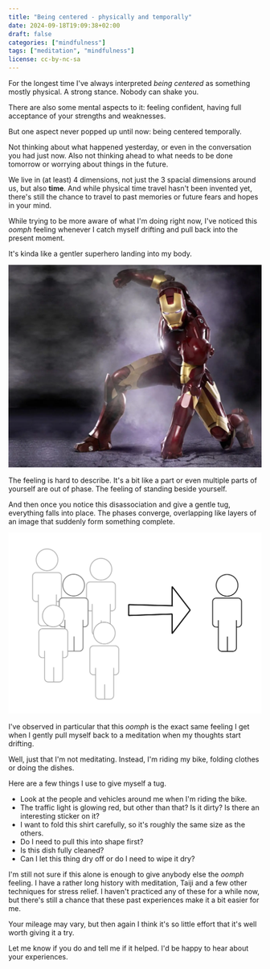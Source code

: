 ```yaml
---
title: "Being centered - physically and temporally"
date: 2024-09-18T19:09:38+02:00
draft: false
categories: ["mindfulness"]
tags: ["meditation", "mindfulness"]
license: cc-by-nc-sa
---
```


For the longest time I've always interpreted _being centered_ as something mostly physical. A strong stance. Nobody can shake you.

There are also some mental aspects to it: feeling confident, having full acceptance of your strengths and weaknesses.

But one aspect never popped up until now: being centered temporally.

Not thinking about what happened yesterday, or even in the conversation you had just now. Also not thinking ahead to what needs to be done tomorrow or worrying about things in the future.

We live in (at least) 4 dimensions, not just the 3 spacial dimensions around us, but also **time**. And while physical time travel hasn't been invented yet, there's still the chance to travel to past memories or future fears and hopes in your mind.

While trying to be more aware of what I'm doing right now, I've noticed this _oomph_ feeling whenever I catch myself drifting and pull back into the present moment.

It's kinda like a gentler superhero landing into my body.

![Iron Man in the iconic superhero landing pose. Slightly twisted with bent knees, one fist hitting and breaking the ground while the other hand is raised for stability behind.](iron_man.webp)

The feeling is hard to describe. It's a bit like a part or even multiple parts of yourself are out of phase. The feeling of standing beside yourself.

And then once you notice this disassociation and give a gentle tug, everything falls into place. The phases converge, overlapping like layers of an image that suddenly form something complete.

![A two part image, divided by an arrow pointing from left to right. The left shows a light grey outline of a person surrounded by even lighter shaded outlines that are slightly shifted. The right shows a single bold black outline.](silhouettes.svg)

I've observed in particular that this _oomph_ is the exact same feeling I get when I gently pull myself back to a meditation when my thoughts start drifting.

Well, just that I'm not meditating. Instead, I'm riding my bike, folding clothes or doing the dishes.

Here are a few things I use to give myself a tug.

- Look at the people and vehicles around me when I'm riding the bike.
- The traffic light is glowing red, but other than that? Is it dirty? Is there an interesting sticker on it?
- I want to fold this shirt carefully, so it's roughly the same size as the others.
- Do I need to pull this into shape first?
- Is this dish fully cleaned?
- Can I let this thing dry off or do I need to wipe it dry?

I'm still not sure if this alone is enough to give anybody else the _oomph_ feeling. I have a rather long history with meditation, Taiji and a few other techniques for stress relief. I haven't practiced any of these for a while now, but there's still a chance that these past experiences make it a bit easier for me.

Your mileage may vary, but then again I think it's so little effort that it's well worth giving it a try.

Let me know if you do and tell me if it helped. I'd be happy to hear about your experiences.
